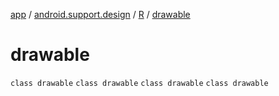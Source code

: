 [app](../../../index.md) / [android.support.design](../../index.md) / [R](../index.md) / [drawable](.)

# drawable

`class drawable`
`class drawable`
`class drawable`
`class drawable`
